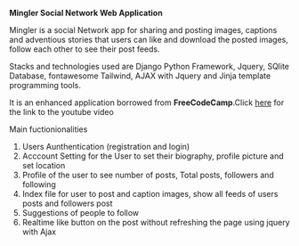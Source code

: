    **Mingler Social Network Web Application**


Mingler is a social Network app for sharing and posting images, captions and adventious stories 
that users can like and download the posted images, follow each other to see their post feeds.  

Stacks and technologies used are Django Python Framework, Jquery, SQlite Database, fontawesome Tailwind, AJAX with Jquery
and Jinja template programming tools.

It is an enhanced application borrowed from **FreeCodeCamp**.Click [here](https://www.youtube.com/watch?v=xSUm6iMtREA&t=16156s) for the link to the youtube video 


Main fuctionionalities
1. Users Aunthentication (registration and login)
2. Acccount Setting for the User to set their biography, profile picture and set location
3. Profile of the user to see number of posts, Total posts, followers and following
4. Index file for user to post and caption images, show all feeds of users posts and followers post
5. Suggestions of people to follow
6. Realtime like button on the post without refreshing the page using jquery with Ajax
